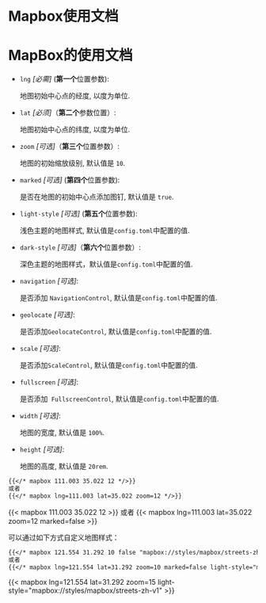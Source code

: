 # Mapbox使用文档


# MapBox的使用文档

- `lng` *[必需]* (**第一个**位置参数):

    地图初始中心点的经度, 以度为单位.

- `lat` *[必须]*（**第二个**参数位置）: 

    地图初始中心点的纬度, 以度为单位.

- `zoom` *[可选]*（**第三个**位置参数）:

    地图的初始缩放级别, 默认值是 `10`.

- `marked` *[可选]* (**第四个**位置参数): 

    是否在地图的初始中心点添加图钉, 默认值是 `true`.

- `light-style` *[可选]* (**第五个**位置参数):

    浅色主题的地图样式, 默认值是`config.toml`中配置的值.

- `dark-style` *[可选]*（**第六个**位置参数）:

    深色主题的地图样式，默认值是`config.toml`中配置的值.

- `navigation` *[可选]*:

    是否添加 `NavigationControl`, 默认值是`config.toml`中配置的值.

- `geolocate` *[可选]*:

    是否添加`GeolocateControl`, 默认值是`config.toml`中配置的值.

- `scale` *[可选]*: 

    是否添加`ScaleControl`, 默认值是`config.toml`中配置的值.

- `fullscreen` *[可选]*: 

    是否添加` FullscreenControl`, 默认值是`config.toml`中配置的值.

- `width` *[可选]*: 

    地图的宽度, 默认值是 `100%`.

- `height` *[可选]*: 

    地图的高度, 默认值是 `20rem`.

```markdown
{{</* mapbox 111.003 35.022 12 */>}}
或者
{{</* mapbox lng=111.003 lat=35.022 zoom=12 */>}}
```

{{< mapbox 111.003 35.022 12 >}}
或者
{{< mapbox lng=111.003 lat=35.022 zoom=12 marked=false >}}


可以通过如下方式自定义地图样式：

```markdown
{{</* mapbox 121.554 31.292 10 false "mapbox://styles/mapbox/streets-zh-v1" */>}}
或者
{{</* mapbox lng=121.554 lat=31.292 zoom=10 marked=false light-style="mapbox://styles/mapbox/streets-zh-v1" */>}}
```

{{< mapbox lng=121.554 lat=31.292 zoom=15 light-style="mapbox://styles/mapbox/streets-zh-v1" >}}
